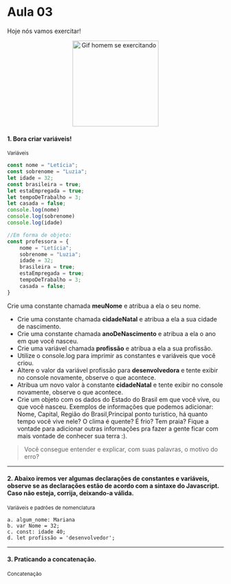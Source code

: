 # Aula 03

Hoje nós vamos exercitar!

<p align="center">
    <img alt="Gif homem se exercitando" src="https://anamaria.uol.com.br/amp-stories/6-dicas-para-treinar-em-casa/assets/11.gif" width=200 />
</p>

#### 1. Bora criar variáveis!
<sub>Variáveis</sub>

```javascript
const nome = "Letícia";
const sobrenome = "Luzia";
let idade = 32;
const brasileira = true;
let estaEmpregada = true;
let tempoDeTrabalho = 3;
let casada = false;
console.log(nome)
console.log(sobrenome)
console.log(idade)

//Em forma de objeto:
const professora = {
    nome = "Letícia";
    sobrenome = "Luzia";
    idade = 32;
    brasileira = true;
    estaEmpregada = true;
    tempoDeTrabalho = 3;
    casada = false;
}
```

Crie uma constante chamada **meuNome** e atribua a ela o seu nome.
  * Crie uma constante chamada **cidadeNatal** e atribua a ela a sua cidade de nascimento.
  * Crie uma constante chamada **anoDeNascimento** e atribua a ela o ano em que você nasceu.
  * Crie uma variável chamada **profissão** e atribua a ela a sua profissão.
  * Utilize o console.log para imprimir as constantes e variáveis que você criou.
  * Altere o valor da variável profissão para **desenvolvedora** e tente exibir no console novamente, observe o que acontece.
  * Atribua um novo valor à constante **cidadeNatal** e tente exibir no console novamente, observe o que acontece.
  * Crie um objeto com os dados do Estado do Brasil em que você vive, ou que você nasceu. Exemplos de informações que podemos adicionar: Nome, Capital, Região do Brasil,Principal ponto turístico, há quanto tempo você vive nele? O clima é quente? É frio? Tem praia? Fique a vontade para adicionar outras informações pra fazer a gente ficar com mais vontade de conhecer sua terra :).
      
  > Você consegue entender e explicar, com suas palavras, o motivo do erro?
  ---

  #### 2. Abaixo iremos ver algumas declarações de constantes e variáveis, observe se as declarações estão de acordo com a sintaxe do Javascript. Caso não esteja, corrija, deixando-a válida.
  <sub>Variáveis e padrões de nomenclatura</sub>

    a. algum_nome: Mariana
    b. var Nome = 32; 
    c. const: idade 40;
    d. let profissão = 'desenvolvedor';
---

#### 3. Praticando a concatenação.
<sub>Concatenação</sub>



